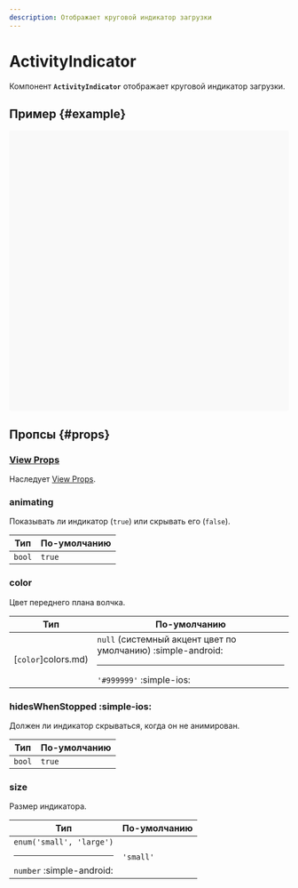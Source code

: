 ```yaml
---
description: Отображает круговой индикатор загрузки
---
```


# ActivityIndicator

Компонент **`ActivityIndicator`** отображает круговой индикатор загрузки.

## Пример {#example}

<div data-snack-id="@bndby/activityindicator-example" data-snack-platform="web" data-snack-preview="true" data-snack-theme="light" style="overflow:hidden;background:#F9F9F9;border:1px solid var(--color-border);border-radius:4px;height:505px;width:100%"></div>

## Пропсы {#props}

### [View Props](view.md#props)

Наследует [View Props](view.md#props).

### animating

Показывать ли индикатор (`true`) или скрывать его (`false`).

| Тип    | По-умолчанию |
| ------ | ------------ |
| `bool` | `true`       |

### color

Цвет переднего плана волчка.

| Тип                 | По-умолчанию                                                                                |
| ------------------- | ------------------------------------------------------------------------------------------- |
| [`color`]colors.md) | `null` (системный акцент цвет по умолчанию) :simple-android: <hr/> `'#999999'` :simple-ios: |

### hidesWhenStopped :simple-ios:

Должен ли индикатор скрываться, когда он не анимирован.

| Тип    | По-умолчанию |
| ------ | ------------ |
| `bool` | `true`       |

### size

Размер индикатора.

| Тип                                                    | По-умолчанию |
| ------------------------------------------------------ | ------------ |
| `enum('small', 'large')`<hr/>`number` :simple-android: | `'small'`    |
